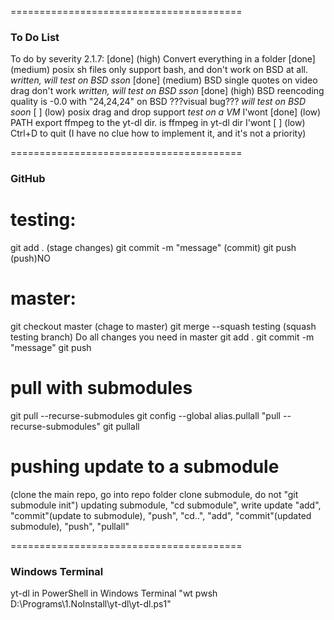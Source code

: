 ========================================
### To Do List

To do by severity 2.1.7:
        [done] (high)    Convert everything in a folder
        [done] (medium)  posix sh files only support bash, and don't work on BSD at all.        *written, will test on BSD sson*
        [done] (medium)  BSD single quotes on video drag don't work                             *written, will test on BSD sson*
        [done] (high)    BSD reencoding quality is -0.0 with "24,24,24" on BSD ???visual bug??? *will test on BSD soon*
        [    ] (low)     posix drag and drop support                                            *test on a VM*
I'wont  [done] (low)     PATH export ffmpeg to the yt-dl dir. is ffmpeg in yt-dl dir
I'wont  [    ] (low)     Ctrl+D to quit (I have no clue how to implement it, and it's not a priority)

========================================
### GitHub

# testing:
git add . (stage changes)
git commit -m "message" (commit)
git push (push)NO

# master:
git checkout master (chage to master)
git merge --squash testing (squash testing branch)
Do all changes you need in master 
git add .
git commit -m "message"
git push

# pull with submodules
git pull --recurse-submodules
git config --global alias.pullall "pull --recurse-submodules"
git pullall

# pushing update to a submodule
(clone the main repo, go into repo folder clone submodule, do not "git submodule init")
updating submodule, "cd submodule", write update "add",  "commit"(update to submodule), "push", "cd..", "add", "commit"(updated submodule), "push", "pullall"

========================================
### Windows Terminal

yt-dl in PowerShell in Windows Terminal
"wt pwsh D:\Programs\1.NoInstall\yt-dl\yt-dl.ps1"